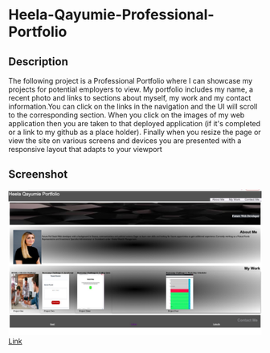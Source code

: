 # Heela-Qayumie-Professional-Portfolio
## Description

The following project is a Professional Portfolio where I can showcase my projects for potential employers to view. My portfolio includes my name, a recent photo and links to sections about myself, my work and my contact information.You can click on the links in the navigation and the UI will scroll to the corresponding section. When you click on the images of my web application then you are taken to that deployed application (if it's completed or a link to my github as a place holder). Finally when you resize the page or view the site on various screens and devices you are presented with a responsive layout that adapts to your viewport

## Screenshot


![image](https://github.com/hqayumie/Heela-Qayumie-Portfolio/blob/4b79c907abd266ddf2b69883eb452e7b094bd626/images/41EA8D5A-53F8-4FD0-895C-1317FAB747A6.jpeg)
<a href="https://hqayumie.github.io/Heela-Qayumie-Portfolio/" target="_blank">Link

